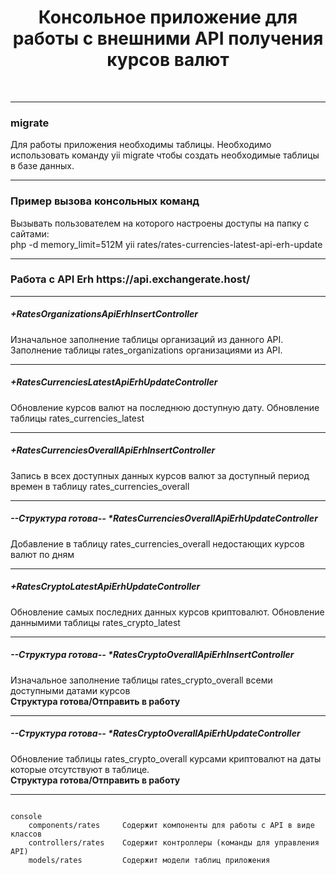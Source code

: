 <html>
<p>

<h1 align="center">Консольное приложение для работы с внешними API получения курсов валют</h1>
<br>
</p>
<hr>
<h3>migrate</h3>
Для работы приложения необходимы таблицы. Необходимо использовать команду yii migrate
чтобы создать необходимые таблицы в базе данных.
<hr>
<h3>Пример вызова консольных команд</h3>

Вызывать пользователем на которого настроены доступы на папку с сайтами:<br>
php -d memory_limit=512M yii rates/rates-currencies-latest-api-erh-update<br>

<hr>
<h3>Работа с API Erh https://api.exchangerate.host/</h3>
<hr>
<h5>+RatesOrganizationsApiErhInsertController</h5>
Изначальное заполнение таблицы организаций из данного API. Заполнение таблицы rates_organizations организациями из API.<br>
<hr>
<h5>+RatesCurrenciesLatestApiErhUpdateController</h5>
Обновление курсов валют на последнюю доступную дату. Обновление таблицы rates_currencies_latest<br>
<hr>
<h5>+RatesCurrenciesOverallApiErhInsertController</h5>
Запись в всех доступных данных курсов валют за доступный период времен
в таблицу rates_currencies_overall<br>
<hr>
<h5>--Структура готова-- *RatesCurrenciesOverallApiErhUpdateController</h5>
Добавление в таблицу rates_currencies_overall недостающих курсов валют по дням<br>
<hr>
<h5>+RatesCryptoLatestApiErhUpdateController </h5>
Обновление самых последних данных курсов криптовалют. Обновление даннымими таблицы rates_crypto_latest<br>
<hr>
<h5>--Структура готова-- *RatesCryptoOverallApiErhInsertController</h5>
Изначальное заполнение таблицы rates_crypto_overall всеми доступными датами курсов<br>
<b>Структура готова/Отправить в работу</b><br>
<hr> 
<h5>--Структура готова-- *RatesCryptoOverallApiErhUpdateController</h5>
Обновление таблицы rates_crypto_overall 
курсами криптовалют на даты которые отсутствуют в таблице.
<br>
<b>Структура готова/Отправить в работу</b><br>
<hr> 
</html>

```
   
console
    components/rates     Содержит компоненты для работы c API в виде классов    
    controllers/rates    Содержит контроллеры (команды для управления API)
    models/rates         Содержит модели таблиц приложения

